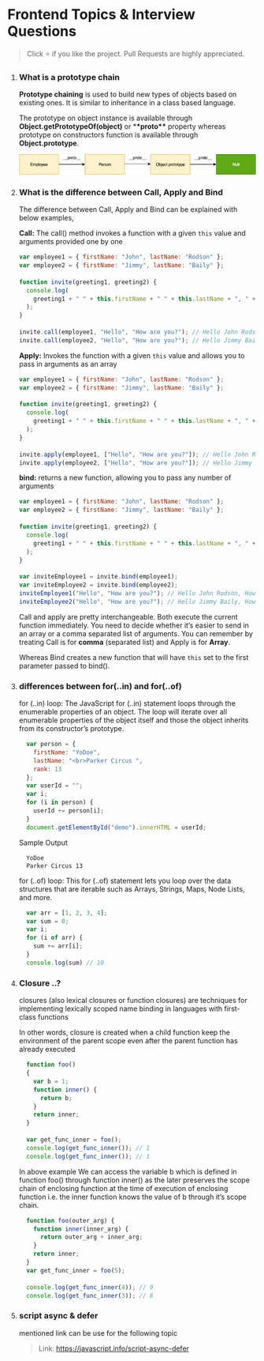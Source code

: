# Frontend Topics & Interview Questions

> Click :star: if you like the project. Pull Requests are highly appreciated.

1. ### What is a prototype chain

   **Prototype chaining** is used to build new types of objects based on existing ones. It is similar to inheritance in a class based language.

   The prototype on object instance is available through **Object.getPrototypeOf(object)** or \***\*proto\*\*** property whereas prototype on constructors function is available through **Object.prototype**.

   ![Screenshot](images/prototype_chain.png)


2. ### What is the difference between Call, Apply and Bind

   The difference between Call, Apply and Bind can be explained with below examples,

   **Call:** The call() method invokes a function with a given `this` value and arguments provided one by one

   ```javascript
   var employee1 = { firstName: "John", lastName: "Rodson" };
   var employee2 = { firstName: "Jimmy", lastName: "Baily" };

   function invite(greeting1, greeting2) {
     console.log(
       greeting1 + " " + this.firstName + " " + this.lastName + ", " + greeting2
     );
   }

   invite.call(employee1, "Hello", "How are you?"); // Hello John Rodson, How are you?
   invite.call(employee2, "Hello", "How are you?"); // Hello Jimmy Baily, How are you?
   ```

   **Apply:** Invokes the function with a given `this` value and allows you to pass in arguments as an array

   ```javascript
   var employee1 = { firstName: "John", lastName: "Rodson" };
   var employee2 = { firstName: "Jimmy", lastName: "Baily" };

   function invite(greeting1, greeting2) {
     console.log(
       greeting1 + " " + this.firstName + " " + this.lastName + ", " + greeting2
     );
   }

   invite.apply(employee1, ["Hello", "How are you?"]); // Hello John Rodson, How are you?
   invite.apply(employee2, ["Hello", "How are you?"]); // Hello Jimmy Baily, How are you?
   ```

   **bind:** returns a new function, allowing you to pass any number of arguments

   ```javascript
   var employee1 = { firstName: "John", lastName: "Rodson" };
   var employee2 = { firstName: "Jimmy", lastName: "Baily" };

   function invite(greeting1, greeting2) {
     console.log(
       greeting1 + " " + this.firstName + " " + this.lastName + ", " + greeting2
     );
   }

   var inviteEmployee1 = invite.bind(employee1);
   var inviteEmployee2 = invite.bind(employee2);
   inviteEmployee1("Hello", "How are you?"); // Hello John Rodson, How are you?
   inviteEmployee2("Hello", "How are you?"); // Hello Jimmy Baily, How are you?
   ```

   Call and apply are pretty interchangeable. Both execute the current function immediately. You need to decide whether it’s easier to send in an array or a comma separated list of arguments. You can remember by treating Call is for **comma** (separated list) and Apply is for **Array**.

   Whereas Bind creates a new function that will have `this` set to the first parameter passed to bind().

3. ### differences between for(..in) and for(..of)

    for (..in) loop: The JavaScript for (..in) statement loops through the enumerable properties of an object. The loop will iterate over all enumerable properties of the object itself and those the object inherits from its constructor’s prototype.

    ```javascript
      var person = {
        firstName: "YoDoe",
        lastName: "<br>Parker Circus ",
        rank: 13
      };
      var userId = "";
      var i;
      for (i in person) {
        userId += person[i];
      }
      document.getElementById("demo").innerHTML = userId;
    ```
    Sample Output
    ```
      YoDoe
      Parker Circus 13
    ```

    for (..of) loop: This for (..of) statement lets you loop over the data structures that are iterable such as Arrays, Strings, Maps, Node Lists, and more.

    ```javascript
      var arr = [1, 2, 3, 4];
      var sum = 0;
      var i;
      for (i of arr) {
        sum += arr[i];
      }
      console.log(sum) // 10
    ```

3. ### Closure ..?

    closures (also lexical closures or function closures) are techniques for implementing lexically scoped name binding in languages with first-class functions

    In other words, closure is created when a child function keep the environment of the parent scope even after the parent function has already executed

    ```js
      function foo()
      {
        var b = 1;
        function inner() {
          return b;
        }
        return inner;
      }

      var get_func_inner = foo();
      console.log(get_func_inner()); // 1
      console.log(get_func_inner()); // 1
    ```

    In above example We can access the variable b which is defined in function foo() through function inner() as the later preserves the scope chain of enclosing function at the time of execution of enclosing function i.e. the inner function knows the value of b through it’s scope chain.

    ```js
      function foo(outer_arg) {
        function inner(inner_arg) {
          return outer_arg + inner_arg;
        }
        return inner;
      }
      var get_func_inner = foo(5);

      console.log(get_func_inner(4)); // 9
      console.log(get_func_inner(3)); // 8
    ```

4. ### script async & defer

   mentioned link can be use for the following topic

    >Link: https://javascript.info/script-async-defer